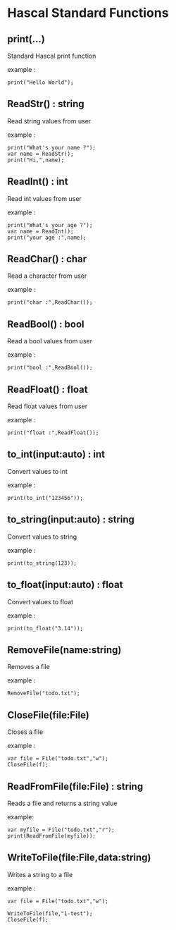 # Hascal Standard Functions

## print(...)
Standard Hascal print function

example :
```
print("Hello World");
```
## ReadStr() : string
Read string values from user

example :
```
print("What's your name ?");
var name = ReadStr();
print("Hi,",name);
```

## ReadInt() : int
Read int values from user

example :
```
print("What's your age ?");
var name = ReadInt();
print("your age :",name);
```

## ReadChar() : char
Read a character from user

example :
```
print("char :",ReadChar());
```

## ReadBool() : bool
Read a bool values from user

example :
```
print("bool :",ReadBool());
```

## ReadFloat() : float
Read float values from user

example :
```
print("float :",ReadFloat());
```

## to_int(input:auto) : int
Convert values to int

example :
```
print(to_int("123456"));
```

## to_string(input:auto) : string
Convert values to string

example :
```
print(to_string(123));
```

## to_float(input:auto) : float
Convert values to float

example :
```
print(to_float("3.14"));
```

## RemoveFile(name:string)
Removes a file

example :
```
RemoveFile("todo.txt");
```

## CloseFile(file:File)
Closes a file

example :
```
var file = File("todo.txt","w");
CloseFile(f);
```

## ReadFromFile(file:File) : string
Reads a file and returns a string value

example:
```
var myfile = File("todo.txt","r");
print(ReadFromFile(myfile));
```

## WriteToFile(file:File,data:string)
Writes a string to a file

example :
```
var file = File("todo.txt","w");

WriteToFile(file,"1-test");
CloseFile(f);
```


